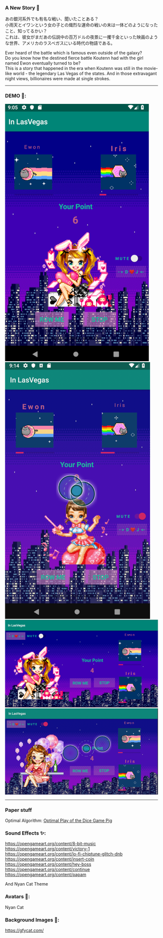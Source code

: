 ### A New Story 🎲

あの銀河系外でも有名な戦い、聞いたことある？\
小雨天とイワンという女の子との熾烈な運命の戦いの末は一体どのようになったこと、知ってるかい？\
これは、彼女がまだあの伝説中の百万ドルの夜景に一攫千金といった映画のような世界、アメリカのラスベガスにいる時代の物語である。

Ever heard of the battle which is famous even outside of the galaxy?\
Do you know how the destined fierce battle Koutenn had with the girl named Ewon eventually turned to be?\
This is a story that happened in the era when Koutenn was still in the movie-like world - the legendary Las Vegas of the states. And in those extravagant night views, billionaires were made at single strokes.

-------------------------------------------------------------------------------------------------------
### DEMO 🌃:

![alt CAT](https://github.com/ningkko/Koutenn_in_LasVegas/blob/master/demo/demo1.png)
![alt CAT](https://github.com/ningkko/Koutenn_in_LasVegas/blob/master/demo/demo2.png)
![alt CAT](https://github.com/ningkko/Koutenn_in_LasVegas/blob/master/demo/demo3.png)
![alt CAT](https://github.com/ningkko/Koutenn_in_LasVegas/blob/master/demo/demo4.png)

-------------------------------------------------------------------------------------------------------

### Paper stuff
Optimal Algorithm: [Optimal Play of the Dice Game Pig](https://cupola.gettysburg.edu/cgi/viewcontent.cgi?article=1003&context=csfac)

### Sound Effects ✨:
https://opengameart.org/content/8-bit-music
https://opengameart.org/content/victory-1
https://opengameart.org/content/lo-fi-chiptune-glitch-dnb
https://opengameart.org/content/insert-coin
https://opengameart.org/content/hey-boss
https://opengameart.org/content/continue
https://opengameart.org/content/papam

And Nyan Cat Theme

### Avatars 🔮: 
Nyan Cat

### Background Images 👛: 
https://gfycat.com/
